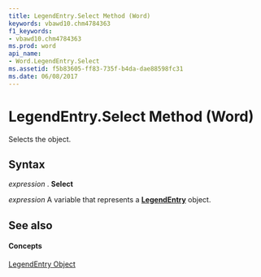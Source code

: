 ```yaml
---
title: LegendEntry.Select Method (Word)
keywords: vbawd10.chm4784363
f1_keywords:
- vbawd10.chm4784363
ms.prod: word
api_name:
- Word.LegendEntry.Select
ms.assetid: f5b83605-ff83-735f-b4da-dae88598fc31
ms.date: 06/08/2017
---
```



# LegendEntry.Select Method (Word)

Selects the object.


## Syntax

 _expression_ . **Select**

 _expression_ A variable that represents a **[LegendEntry](Word.LegendEntry.md)** object.


## See also


#### Concepts


[LegendEntry Object](Word.LegendEntry.md)

